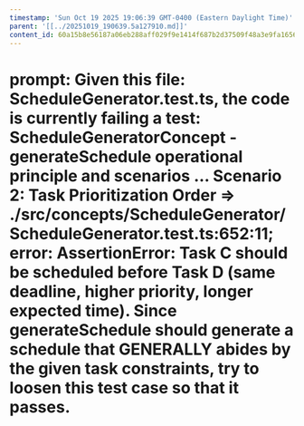 ```yaml
---
timestamp: 'Sun Oct 19 2025 19:06:39 GMT-0400 (Eastern Daylight Time)'
parent: '[[../20251019_190639.5a127910.md]]'
content_id: 60a15b8e56187a06eb288aff029f9e1414f687b2d37509f48a3e9fa16563b331
---
```


# prompt: Given this file: ScheduleGenerator.test.ts, the code is currently failing a test: ScheduleGeneratorConcept - generateSchedule operational principle and scenarios ... Scenario 2: Task Prioritization Order => ./src/concepts/ScheduleGenerator/ScheduleGenerator.test.ts:652:11; error: AssertionError: Task C should be scheduled before Task D (same deadline, higher priority, longer expected time). Since generateSchedule should generate a schedule that GENERALLY abides by the given task constraints, try to loosen this test case so that it passes.
